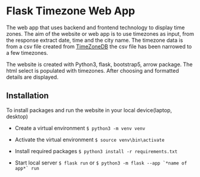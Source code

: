 # Flask Timezone Web App

The web app that uses backend and frontend technology to display time zones. The aim of the website or web app is to use timezones as input, from the response extract date, time and the city name. The timezone data is from a csv file created from [TimeZoneDB](https://timezonedb.com/download) the csv file has been narrowed to a few timezones.

The website is created with Python3, flask, bootstrap5, arrow package. The html select is populated with timezones. After choosing and formatted details are displayed.

## Installation

To install packages and run the website in your local device(laptop, desktop)

- Create a virtual environment
```$ python3 -m venv venv```

- Activate the virtual environment
```$ source venv\bin\activate```

- Install required packages
```$ python3 install -r requirements.txt```

- Start local server
```$ flask run```
   or
```$ python3 -m flask --app `*name of app*` run```


